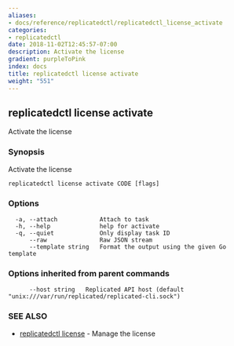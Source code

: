 ```yaml
---
aliases:
- docs/reference/replicatedctl/replicatedctl_license_activate
categories:
- replicatedctl
date: 2018-11-02T12:45:57-07:00
description: Activate the license
gradient: purpleToPink
index: docs
title: replicatedctl license activate
weight: "551"
---
```


## replicatedctl license activate

Activate the license

### Synopsis

Activate the license

```
replicatedctl license activate CODE [flags]
```

### Options

```
  -a, --attach            Attach to task
  -h, --help              help for activate
  -q, --quiet             Only display task ID
      --raw               Raw JSON stream
      --template string   Format the output using the given Go template
```

### Options inherited from parent commands

```
      --host string   Replicated API host (default "unix:///var/run/replicated/replicated-cli.sock")
```

### SEE ALSO

* [replicatedctl license](/api/replicatedctl/replicatedctl_license/)	 - Manage the license

